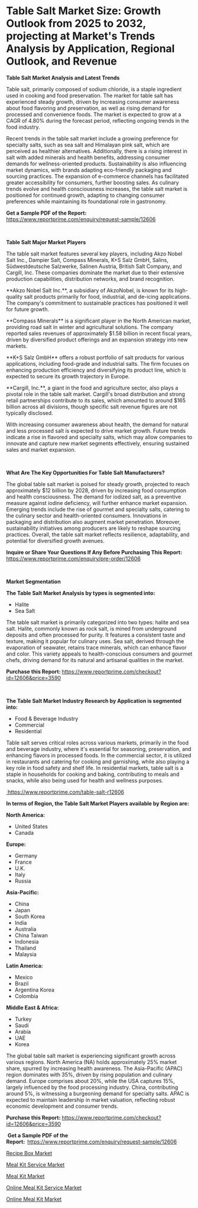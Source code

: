 <p><h1>Table Salt Market Size: Growth Outlook from 2025 to 2032, projecting at Market's Trends Analysis by Application, Regional Outlook, and Revenue</h1></p><p><strong>Table Salt Market Analysis and Latest Trends</strong></p>
<p><p>Table salt, primarily composed of sodium chloride, is a staple ingredient used in cooking and food preservation. The market for table salt has experienced steady growth, driven by increasing consumer awareness about food flavoring and preservation, as well as rising demand for processed and convenience foods. The market is expected to grow at a CAGR of 4.80% during the forecast period, reflecting ongoing trends in the food industry.</p><p>Recent trends in the table salt market include a growing preference for specialty salts, such as sea salt and Himalayan pink salt, which are perceived as healthier alternatives. Additionally, there is a rising interest in salt with added minerals and health benefits, addressing consumer demands for wellness-oriented products. Sustainability is also influencing market dynamics, with brands adapting eco-friendly packaging and sourcing practices. The expansion of e-commerce channels has facilitated greater accessibility for consumers, further boosting sales. As culinary trends evolve and health consciousness increases, the table salt market is positioned for continued growth, adapting to changing consumer preferences while maintaining its foundational role in gastronomy.</p></p>
<p><strong>Get a Sample PDF of the Report:&nbsp;</strong> <a href="https://www.reportprime.com/enquiry/request-sample/12606?utm_campaign=7&utm_medium=2&utm_source=Github&utm_content=ia&utm_term=19032025&utm_id=table-salt">https://www.reportprime.com/enquiry/request-sample/12606</a></p>
<p>&nbsp;</p>
<p><strong>Table Salt Major Market Players</strong></p>
<p><p>The table salt market features several key players, including Akzo Nobel Salt Inc., Dampier Salt, Compass Minerals, K+S Salz GmbH, Salins, Südwestdeutsche Salzwerke, Salinen Austria, British Salt Company, and Cargill, Inc. These companies dominate the market due to their extensive production capabilities, distribution networks, and brand recognition.</p><p>**Akzo Nobel Salt Inc.**, a subsidiary of AkzoNobel, is known for its high-quality salt products primarily for food, industrial, and de-icing applications. The company's commitment to sustainable practices has positioned it well for future growth.</p><p>**Compass Minerals** is a significant player in the North American market, providing road salt in winter and agricultural solutions. The company reported sales revenues of approximately $1.58 billion in recent fiscal years, driven by diversified product offerings and an expansion strategy into new markets.</p><p>**K+S Salz GmbH** offers a robust portfolio of salt products for various applications, including food-grade and industrial salts. The firm focuses on enhancing production efficiency and diversifying its product line, which is expected to secure its growth trajectory in Europe.</p><p>**Cargill, Inc.**, a giant in the food and agriculture sector, also plays a pivotal role in the table salt market. Cargill's broad distribution and strong retail partnerships contribute to its sales, which amounted to around $165 billion across all divisions, though specific salt revenue figures are not typically disclosed.</p><p>With increasing consumer awareness about health, the demand for natural and less processed salt is expected to drive market growth. Future trends indicate a rise in flavored and specialty salts, which may allow companies to innovate and capture new market segments effectively, ensuring sustained sales and market expansion.</p></p>
<p>&nbsp;</p>
<p><strong>What Are The Key Opportunities For Table Salt Manufacturers?</strong></p>
<p><p>The global table salt market is poised for steady growth, projected to reach approximately $12 billion by 2028, driven by increasing food consumption and health consciousness. The demand for iodized salt, as a preventive measure against iodine deficiency, will further enhance market expansion. Emerging trends include the rise of gourmet and specialty salts, catering to the culinary sector and health-oriented consumers. Innovations in packaging and distribution also augment market penetration. Moreover, sustainability initiatives among producers are likely to reshape sourcing practices. Overall, the table salt market reflects resilience, adaptability, and potential for diversified growth avenues.</p></p>
<p><strong>Inquire or Share Your Questions If Any Before Purchasing This Report:</strong> <a href="https://www.reportprime.com/enquiry/pre-order/12606?utm_campaign=7&utm_medium=2&utm_source=Github&utm_content=ia&utm_term=19032025&utm_id=table-salt">https://www.reportprime.com/enquiry/pre-order/12606</a></p>
<p>&nbsp;</p>
<p><strong>Market Segmentation</strong></p>
<p><strong>The Table Salt Market Analysis by types is segmented into:</strong></p>
<p><ul><li>Halite</li><li>Sea Salt</li></ul></p>
<p><p>The table salt market is primarily categorized into two types: halite and sea salt. Halite, commonly known as rock salt, is mined from underground deposits and often processed for purity. It features a consistent taste and texture, making it popular for culinary uses. Sea salt, derived through the evaporation of seawater, retains trace minerals, which can enhance flavor and color. This variety appeals to health-conscious consumers and gourmet chefs, driving demand for its natural and artisanal qualities in the market.</p></p>
<p><strong>Purchase this Report:&nbsp;</strong><a href="https://www.reportprime.com/checkout?id=12606&price=3590&utm_campaign=7&utm_medium=2&utm_source=Github&utm_content=ia&utm_term=19032025&utm_id=table-salt">https://www.reportprime.com/checkout?id=12606&price=3590</a></p>
<p>&nbsp;</p>
<p><strong>The Table Salt Market Industry Research by Application is segmented into:</strong></p>
<p><ul><li>Food & Beverage Industry</li><li>Commercial</li><li>Residential</li></ul></p>
<p><p>Table salt serves critical roles across various markets, primarily in the food and beverage industry, where it's essential for seasoning, preservation, and enhancing flavors in processed foods. In the commercial sector, it is utilized in restaurants and catering for cooking and garnishing, while also playing a key role in food safety and shelf life. In residential markets, table salt is a staple in households for cooking and baking, contributing to meals and snacks, while also being used for health and wellness purposes.</p></p>
<p><a href="https://www.reportprime.com/table-salt-r12606?utm_campaign=7&utm_medium=2&utm_source=Github&utm_content=ia&utm_term=19032025&utm_id=table-salt">&nbsp;https://www.reportprime.com/table-salt-r12606</a></p>
<p><strong>In terms of Region, the Table Salt Market Players available by Region are:</strong></p>
<p>
    <p> <strong> North America: </strong>
        <ul>
            <li>United States</li>
            <li>Canada</li>
        </ul>
        </p> 
    <p> <strong> Europe: </strong>
        <ul>
            <li>Germany</li>
            <li>France</li>
            <li>U.K.</li>
            <li>Italy</li>
            <li>Russia</li>
        </ul>
        </p> 
    <p> <strong> Asia-Pacific: </strong>
        <ul>
            <li>China</li>
            <li>Japan</li>
            <li>South Korea</li>
            <li>India</li>
            <li>Australia</li>
            <li>China Taiwan</li>
            <li>Indonesia</li>
            <li>Thailand</li>
            <li>Malaysia</li>
        </ul>
        </p> 
    <p> <strong> Latin America: </strong>
        <ul>
            <li>Mexico</li>
            <li>Brazil</li>
            <li>Argentina Korea</li>
            <li>Colombia</li>
        </ul>
        </p> 
    <p> <strong> Middle East & Africa: </strong>
        <ul>
            <li>Turkey</li>
            <li>Saudi</li>
            <li>Arabia</li>
            <li>UAE</li>
            <li>Korea</li>
        </ul>
    </p>
    </p>
<p><p>The global table salt market is experiencing significant growth across various regions. North America (NA) holds approximately 25% market share, spurred by increasing health awareness. The Asia-Pacific (APAC) region dominates with 35%, driven by rising population and culinary demand. Europe comprises about 20%, while the USA captures 15%, largely influenced by the food processing industry. China, contributing around 5%, is witnessing a burgeoning demand for specialty salts. APAC is expected to maintain leadership in market valuation, reflecting robust economic development and consumer trends.</p></p>
<p><strong>Purchase this Report: </strong><a href="https://www.reportprime.com/checkout?id=12606&price=3590&utm_campaign=7&utm_medium=2&utm_source=Github&utm_content=ia&utm_term=19032025&utm_id=table-salt">https://www.reportprime.com/checkout?id=12606&price=3590</a></p>
<p>&nbsp;<strong>Get a Sample PDF of the Report:&nbsp;&nbsp;</strong><a href="https://www.reportprime.com/enquiry/request-sample/12606?utm_campaign=7&utm_medium=2&utm_source=Github&utm_content=ia&utm_term=19032025&utm_id=table-salt">https://www.reportprime.com/enquiry/request-sample/12606</a></p>
<p><strong></strong></p>
<p><p><a href="https://github.com/supashcriana/Market-Research-Report-List-1/blob/main/recipe-box-market.md?utm_campaign=7&utm_medium=2&utm_source=Github&utm_content=ia&utm_term=19032025&utm_id=table-salt">Recipe Box Market</a></p><p><a href="https://github.com/wyettillesr4/Market-Research-Report-List-1/blob/main/meal-kit-service-market.md?utm_campaign=7&utm_medium=2&utm_source=Github&utm_content=ia&utm_term=19032025&utm_id=table-salt">Meal Kit Service Market</a></p><p><a href="https://github.com/vigatoimrene04/Market-Research-Report-List-1/blob/main/meal-kit-market.md?utm_campaign=7&utm_medium=2&utm_source=Github&utm_content=ia&utm_term=19032025&utm_id=table-salt">Meal Kit Market</a></p><p><a href="https://github.com/bufkamaiahi7/Market-Research-Report-List-1/blob/main/online-meal-kit-service-market.md?utm_campaign=7&utm_medium=2&utm_source=Github&utm_content=ia&utm_term=19032025&utm_id=table-salt">Online Meal Kit Service Market</a></p><p><a href="https://github.com/gasiorgary79/Market-Research-Report-List-1/blob/main/online-meal-kit-market.md?utm_campaign=7&utm_medium=2&utm_source=Github&utm_content=ia&utm_term=19032025&utm_id=table-salt">Online Meal Kit Market</a></p></p>